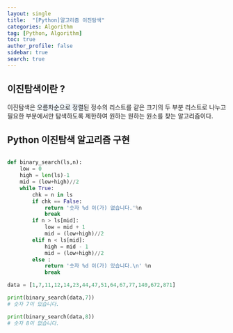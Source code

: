 ```yaml
---
layout: single
title:  "[Python]알고리즘 이진탐색"
categories: Algorithm
tag: [Python, Algorithm]
toc: true
author_profile: false
sidebar: true
search: true
---
```


## 이진탐색이란 ?
이진탐색은 <span style="background-color: #f1f8ff">오름차순으로 정렬</span>된 정수의 리스트를 같은 크기의 두 부분 리스트로 나누고 필요한 부분에서만 탐색하도록
제한하여 원하는 원하는 원소를 찾는 알고리즘이다.

## Python 이진탐색 알고리즘 구현

```python

def binary_search(ls,n):
    low = 0
    high = len(ls)-1
    mid = (low+high)//2
    while True:
        chk = n in ls 
        if chk == False:
            return '숫자 %d 이(가) 없습니다.'%n
            break
        if n > ls[mid]:
            low = mid + 1
            mid = (low+high)//2
        elif n < ls[mid]:
            high = mid - 1
            mid = (low+high)//2
        else :
            return '숫자 %d 이(가) 있습니다.\n' %n
            break

data = [1,7,11,12,14,23,44,47,51,64,67,77,140,672,871]

print(binary_search(data,7))
# 숫자 7이 있습니다.

print(binary_search(data,8))
# 숫자 8이 없습니다.

```


